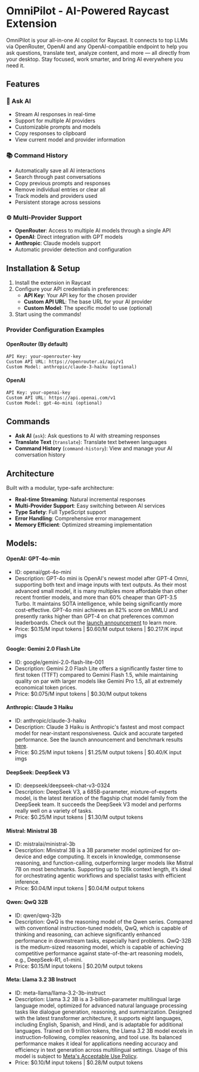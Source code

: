 # OmniPilot - AI-Powered Raycast Extension

OmniPilot is your all-in-one AI copilot for Raycast. It connects to top LLMs via OpenRouter, OpenAI and any OpenAI-compatible endpoint to help you ask questions, translate text, analyze content, and more — all directly from your desktop. Stay focused, work smarter, and bring AI everywhere you need it.

## Features

### 🤖 Ask AI
- Stream AI responses in real-time  
- Support for multiple AI providers
- Customizable prompts and models
- Copy responses to clipboard
- View current model and provider information

### 📚 Command History
- Automatically save all AI interactions
- Search through past conversations
- Copy previous prompts and responses
- Remove individual entries or clear all
- Track models and providers used
- Persistent storage across sessions

### ⚙️ Multi-Provider Support
- **OpenRouter**: Access to multiple AI models through a single API
- **OpenAI**: Direct integration with GPT models  
- **Anthropic**: Claude models support
- Automatic provider detection and configuration

## Installation & Setup

1. Install the extension in Raycast
2. Configure your API credentials in preferences:
   - **API Key**: Your API key for the chosen provider
   - **Custom API URL**: The base URL for your AI provider  
   - **Custom Model**: The specific model to use (optional)
3. Start using the commands!

### Provider Configuration Examples

#### OpenRouter (By default)
```
API Key: your-openrouter-key
Custom API URL: https://openrouter.ai/api/v1
Custom Model: anthropic/claude-3-haiku (optional)
```

#### OpenAI
```
API Key: your-openai-key  
Custom API URL: https://api.openai.com/v1
Custom Model: gpt-4o-mini (optional)
```

## Commands

- **Ask AI** (`ask`): Ask questions to AI with streaming responses
- **Translate Text** (`translate`): Translate text between languages
- **Command History** (`command-history`): View and manage your AI conversation history

## Architecture

Built with a modular, type-safe architecture:
- **Real-time Streaming**: Natural incremental responses
- **Multi-Provider Support**: Easy switching between AI services  
- **Type Safety**: Full TypeScript support
- **Error Handling**: Comprehensive error management
- **Memory Efficient**: Optimized streaming implementation


## Models:

#### OpenAI: GPT-4o-min
- ID: openai/gpt-4o-mini
- Description: GPT-4o mini is OpenAI's newest model after GPT-4 Omni, supporting both text and image inputs with text outputs.
    As their most advanced small model, it is many multiples more affordable than other recent frontier models, and more than 60% cheaper than GPT-3.5 Turbo. 
    It maintains SOTA intelligence, while being significantly more cost-effective.
    GPT-4o mini achieves an 82% score on MMLU and presently ranks higher than GPT-4 on chat preferences common leaderboards.
    Check out the [launch announcement](https://openai.com/index/gpt-4o-mini-advancing-cost-efficient-intelligence/) to learn more.
- Price: $0.15/M input tokens | $0.60/M output tokens | $0.217/K input imgs

#### Google: Gemini 2.0 Flash Lite
- ID: google/gemini-2.0-flash-lite-001
- Description: Gemini 2.0 Flash Lite offers a significantly faster time to first token (TTFT) compared to Gemini Flash 1.5, while maintaining quality on par with larger models like Gemini Pro 1.5, all at extremely economical token prices.
- Price: $0.075/M input tokens | $0.30/M output tokens

#### Anthropic: Claude 3 Haiku
- ID: anthropic/claude-3-haiku
- Description: Claude 3 Haiku is Anthropic's fastest and most compact model for near-instant responsiveness. Quick and accurate targeted performance. See the launch announcement and benchmark results [here](https://www.anthropic.com/news/claude-3-haiku).
- Price: $0.25/M input tokens | $1.25/M output tokens | $0.40/K input imgs

#### DeepSeek: DeepSeek V3
- ID: deepseek/deepseek-chat-v3-0324
- Description: DeepSeek V3, a 685B-parameter, mixture-of-experts model, is the latest iteration of the flagship chat model family from the DeepSeek team.
    It succeeds the DeepSeek V3 model and performs really well on a variety of tasks.
- Price: $0.25/M input tokens | $1.30/M output tokens

#### Mistral: Ministral 3B
- ID: mistralai/ministral-3b
- Description: Ministral 3B is a 3B parameter model optimized for on-device and edge computing.
    It excels in knowledge, commonsense reasoning, and function-calling, outperforming larger models like Mistral 7B on most benchmarks.
    Supporting up to 128k context length, it’s ideal for orchestrating agentic workflows and specialist tasks with efficient inference.
- Price: $0.04/M input tokens | $0.04/M output tokens

#### Qwen: QwQ 32B
- ID: qwen/qwq-32b
- Description: QwQ is the reasoning model of the Qwen series. Compared with conventional instruction-tuned models, QwQ, which is capable of thinking and reasoning, can achieve significantly enhanced performance in downstream tasks, especially hard problems.
    QwQ-32B is the medium-sized reasoning model, which is capable of achieving competitive performance against state-of-the-art reasoning models, e.g., DeepSeek-R1, o1-mini.
- Price: $0.15/M input tokens | $0.20/M output tokens

#### Meta: Llama 3.2 3B Instruct
- ID: meta-llama/llama-3.2-3b-instruct
- Description: Llama 3.2 3B is a 3-billion-parameter multilingual large language model, optimized for advanced natural language processing tasks like dialogue generation, reasoning, and summarization. Designed with the latest transformer architecture, it supports eight languages, including English, Spanish, and Hindi, and is adaptable for additional languages.
    Trained on 9 trillion tokens, the Llama 3.2 3B model excels in instruction-following, complex reasoning, and tool use.
    Its balanced performance makes it ideal for applications needing accuracy and efficiency in text generation across multilingual settings.
    Usage of this model is subject to [Meta's Acceptable Use Policy](https://llama.meta.com/llama3/use-policy/).
- Price: $0.10/M input tokens | $0.28/M output tokens